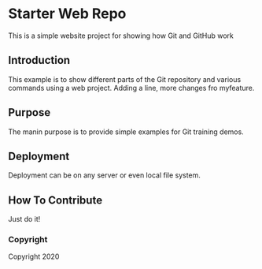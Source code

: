 # Starter Web Repo

This is a simple website project for showing how Git and GitHub work

## Introduction

This example is  to show different parts of the Git repository and various commands using a web project. Adding a line, more changes fro myfeature.

## Purpose

The manin purpose is to provide simple examples for Git training demos.

## Deployment

Deployment can be on any server or even local file system.

## How To Contribute 

Just do it!

### Copyright

Copyright 2020
